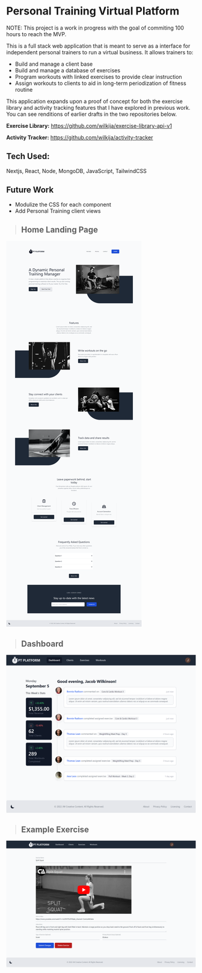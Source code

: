 # Personal Training Virtual Platform

NOTE: This project is a work in progress with the goal of commiting 100 hours to reach the MVP.

This is a full stack web application that is meant to serve as a interface for independent personal trainers to run a virtual business. It allows trainers to:
* Build and manage a client base
* Build and manage a database of exercises
* Program workouts with linked exercises to provide clear instruction
* Assign workouts to clients to aid in long-term periodization of fitness routine

This application expands upon a proof of concept for both the exercise library and activity tracking features that I have explored in previous work. You can see renditions of earlier drafts in the two repositories below.

**Exercise Library:** https://github.com/wilkija/exercise-library-api-v1

**Activity Tracker:** https://github.com/wilkija/activity-tracker

## Tech Used:
Nextjs, React, Node, MongoDB, JavaScript, TailwindCSS

## Future Work 
* Modulize the CSS for each component
* Add Personal Training client views


>## Home Landing Page
![Home screen demo image](/public/assets/images/home_screen_demo.png)

>## Dashboard
![Dashboard page demo image](/public/assets/images/dashboard_demo.png)

>## Example Exercise
![Dashboard page demo image](/public/assets/images/exercise_edit_demo.png)